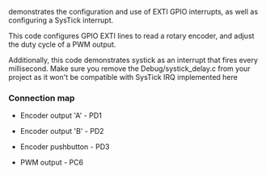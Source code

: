 demonstrates the configuration and use of EXTI GPIO interrupts, as well as configuring a SysTick interrupt.


This code configures GPIO EXTI lines to read a rotary encoder, and adjust the duty cycle of a PWM output.

Additionally, this code demonstrates systick as an interrupt that fires every millisecond. Make sure you remove the Debug/systick_delay.c from your project as it won't be compatible with SysTick IRQ implemented here

### Connection map
 - Encoder output 'A' - PD1
 - Encoder output 'B' - PD2
 - Encoder pushbutton - PD3

 - PWM output - PC6
